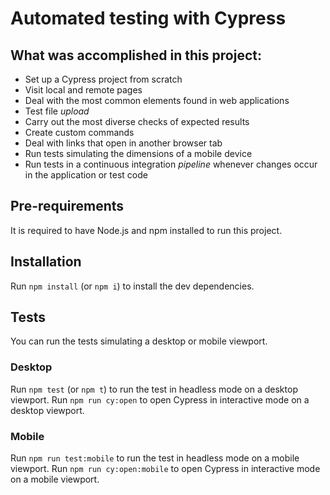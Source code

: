 # Automated testing with Cypress

## What was accomplished in this project:

- Set up a Cypress project from scratch
- Visit local and remote pages
- Deal with the most common elements found in web applications
- Test file _upload_
- Carry out the most diverse checks of expected results
- Create custom commands
- Deal with links that open in another browser tab
- Run tests simulating the dimensions of a mobile device
- Run tests in a continuous integration _pipeline_ whenever changes occur in the application or test code

## Pre-requirements

It is required to have Node.js and npm installed to run this project.

## Installation

Run `npm install` (or `npm i`) to install the dev dependencies.

## Tests

You can run the tests simulating a desktop or mobile viewport.

### Desktop

Run `npm test` (or `npm t`) to run the test in headless mode on a desktop viewport.
Run `npm run cy:open` to open Cypress in interactive mode on a desktop viewport.

### Mobile

Run `npm run test:mobile` to run the test in headless mode on a mobile viewport.
Run `npm run cy:open:mobile` to open Cypress in interactive mode on a mobile viewport.